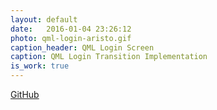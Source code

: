 ```yaml
---
layout: default
date:   2016-01-04 23:26:12
photo: qml-login-aristo.gif
caption_header: QML Login Screen
caption: QML Login Transition Implementation
is_work: true
---
```

[GitHub](https://github.com/Furkanzmc/QML-Example-Login)
